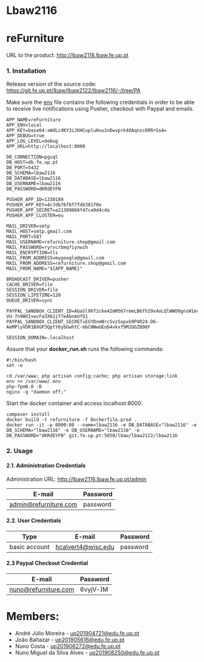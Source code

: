 # Lbaw2116

# reFurniture

URL to the product: http://lbaw2116.lbaw.fe.up.pt

###  1. Installation

Release version of the source code: https://git.fe.up.pt/lbaw/lbaw2122/lbaw2116/-/tree/PA

Make sure the [env](https://git.fe.up.pt/lbaw/lbaw2122/lbaw2116/-/blob/main/.env) file contains the following credentials in order to be able to receive live notifications using Pusher, checkout with Paypal and emails.

```
APP_NAME=reFurniture
APP_ENV=local
APP_KEY=base64:xWdLc4KY3iJKHCupluHuu1nDwvprk4OAqnsc6RRrGsA=
APP_DEBUG=true
APP_LOG_LEVEL=debug
APP_URL=http://localhost:8000

DB_CONNECTION=pgsql
DB_HOST=db.fe.up.pt
DB_PORT=5432
DB_SCHEMA=lbaw2116
DB_DATABASE=lbaw2116
DB_USERNAME=lbaw2116
DB_PASSWORD=dKRdEYFN

PUSHER_APP_ID=1330189
PUSHER_APP_KEY=4c7db76f6f7fd6381f0e
PUSHER_APP_SECRET=a21309866f47ce0d4cda
PUSHER_APP_CLUSTER=eu

MAIL_DRIVER=smtp
MAIL_HOST=smtp.gmail.com
MAIL_PORT=587
MAIL_USERNAME=refurniture.shop@gmail.com
MAIL_PASSWORD=ryrvcrbmqfiynwih
MAIL_ENCRYPTION=tls
MAIL_FROM_ADDRESS=mygoogle@gmail.com
MAIL_FROM_ADDRESS=refurniture.shop@gmail.com
MAIL_FROM_NAME="${APP_NAME}"

BROADCAST_DRIVER=pusher
CACHE_DRIVER=file
SESSION_DRIVER=file
SESSION_LIFETIME=120
QUEUE_DRIVER=sync

PAYPAL_SANDBOX_CLIENT_ID=AbaSl9hT2cke42mM567rmeLB6fh29x4oLQlWWO0gnsW1ec3md-VU-7n9WXIvwcFa3X61iT7eAbnmUfD1
PAYPAL_SANDBOX_CLIENT_SECRET=EGYDnmNrcSvzSopxb9P4R24-D6-AeMPlyVDR1BXGP3QptY6ybGwhtC-mbCHWwUEob4vkxf9M2UGZB98F

SESSION_DOMAIN=.localhost
```

Assure that your **docker_run.sh** runs the following commands:

```
#!/bin/bash
set -e

cd /var/www; php artisan config:cache; php artisan storage:link
env >> /var/www/.env
php-fpm8.0 -D
nginx -g "daemon off;"
```

Start the docker container and access localhost:8000:

```
composer install
docker build -t refurniture -f Dockerfile.prod .
docker run -it -p 8000:80 --name=lbaw2116 -e DB_DATABASE="lbaw2116" -e DB_SCHEMA="lbaw2116" -e DB_USERNAME="lbaw2116" -e DB_PASSWORD="dKRdEYFN" git.fe.up.pt:5050/lbaw/lbaw2122/lbaw2116
```

###  2. Usage

####  2.1. Administration Credentials

Administration URL: http://lbaw2116.lbaw.fe.up.pt/admin

| E-mail | Password |
|--------|----------|
| admin@refurniture.com | password |

####  2.2. User Credentials
| Type | E-mail | Password |
|------|--------|----------|
| basic account | hcalvert4@wisc.edu | password |

#### 2.3 Paypal Checkout Credential
| E-mail | Password |
|--------|----------|
| nuno@refurniture.com | 6vyjV-}M |


# Members:

-   André Júlio Moreira - up201904721@edu.fe.up.pt
-   João Baltazar - up201905616@edu.fe.up.pt
-   Nuno Costa - up201906272@edu.fe.up.pt
-   Nuno Miguel da Silva Alves - up201908250@edu.fe.up.pt
